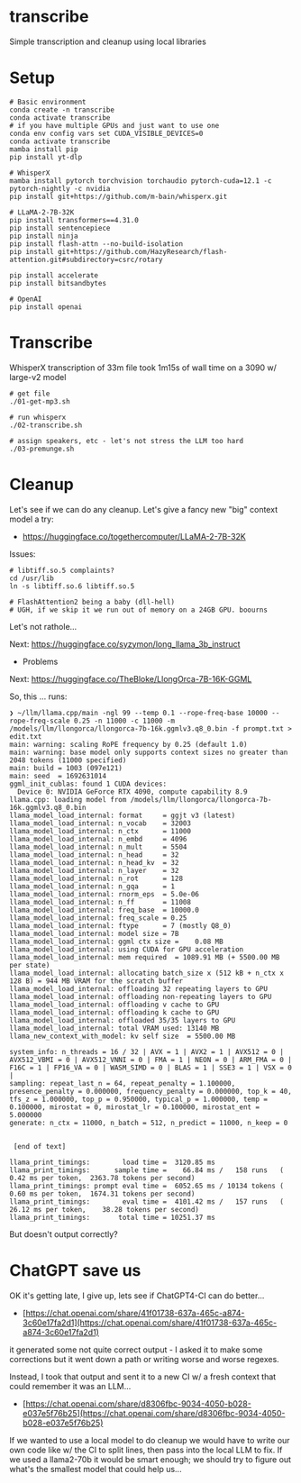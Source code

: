 # transcribe
Simple transcription and cleanup using local libraries

# Setup
```
# Basic environment
conda create -n transcribe
conda activate transcribe
# if you have multiple GPUs and just want to use one
conda env config vars set CUDA_VISIBLE_DEVICES=0
conda activate transcribe
mamba install pip
pip install yt-dlp

# WhisperX
mamba install pytorch torchvision torchaudio pytorch-cuda=12.1 -c pytorch-nightly -c nvidia
pip install git+https://github.com/m-bain/whisperx.git

# LLaMA-2-7B-32K
pip install transformers==4.31.0
pip install sentencepiece
pip install ninja
pip install flash-attn --no-build-isolation
pip install git+https://github.com/HazyResearch/flash-attention.git#subdirectory=csrc/rotary

pip install accelerate
pip install bitsandbytes

# OpenAI
pip install openai
```
# Transcribe
WhisperX transcription of 33m file took 1m15s of wall time on a 3090 w/ large-v2 model

```
# get file
./01-get-mp3.sh

# run whisperx
./02-transcribe.sh

# assign speakers, etc - let's not stress the LLM too hard
./03-premunge.sh
```

# Cleanup
Let's see if we can do any cleanup. Let's give a fancy new "big" context model a try:
* https://huggingface.co/togethercomputer/LLaMA-2-7B-32K

Issues:
```
# libtiff.so.5 complaints?
cd /usr/lib
ln -s libtiff.so.6 libtiff.so.5

# FlashAttention2 being a baby (dll-hell)
# UGH, if we skip it we run out of memory on a 24GB GPU. boourns
```

Let's not rathole...

Next: https://huggingface.co/syzymon/long_llama_3b_instruct
* Problems

Next: https://huggingface.co/TheBloke/LlongOrca-7B-16K-GGML

So, this ... runs:
```
❯ ~/llm/llama.cpp/main -ngl 99 --temp 0.1 --rope-freq-base 10000 --rope-freq-scale 0.25 -n 11000 -c 11000 -m /models/llm/llongorca/llongorca-7b-16k.ggmlv3.q8_0.bin -f prompt.txt > edit.txt
main: warning: scaling RoPE frequency by 0.25 (default 1.0)
main: warning: base model only supports context sizes no greater than 2048 tokens (11000 specified)
main: build = 1003 (097e121)
main: seed  = 1692631014
ggml_init_cublas: found 1 CUDA devices:
  Device 0: NVIDIA GeForce RTX 4090, compute capability 8.9
llama.cpp: loading model from /models/llm/llongorca/llongorca-7b-16k.ggmlv3.q8_0.bin
llama_model_load_internal: format     = ggjt v3 (latest)
llama_model_load_internal: n_vocab    = 32003
llama_model_load_internal: n_ctx      = 11000
llama_model_load_internal: n_embd     = 4096
llama_model_load_internal: n_mult     = 5504
llama_model_load_internal: n_head     = 32
llama_model_load_internal: n_head_kv  = 32
llama_model_load_internal: n_layer    = 32
llama_model_load_internal: n_rot      = 128
llama_model_load_internal: n_gqa      = 1
llama_model_load_internal: rnorm_eps  = 5.0e-06
llama_model_load_internal: n_ff       = 11008
llama_model_load_internal: freq_base  = 10000.0
llama_model_load_internal: freq_scale = 0.25
llama_model_load_internal: ftype      = 7 (mostly Q8_0)
llama_model_load_internal: model size = 7B
llama_model_load_internal: ggml ctx size =    0.08 MB
llama_model_load_internal: using CUDA for GPU acceleration
llama_model_load_internal: mem required  = 1089.91 MB (+ 5500.00 MB per state)
llama_model_load_internal: allocating batch_size x (512 kB + n_ctx x 128 B) = 944 MB VRAM for the scratch buffer
llama_model_load_internal: offloading 32 repeating layers to GPU
llama_model_load_internal: offloading non-repeating layers to GPU
llama_model_load_internal: offloading v cache to GPU
llama_model_load_internal: offloading k cache to GPU
llama_model_load_internal: offloaded 35/35 layers to GPU
llama_model_load_internal: total VRAM used: 13140 MB
llama_new_context_with_model: kv self size  = 5500.00 MB

system_info: n_threads = 16 / 32 | AVX = 1 | AVX2 = 1 | AVX512 = 0 | AVX512_VBMI = 0 | AVX512_VNNI = 0 | FMA = 1 | NEON = 0 | ARM_FMA = 0 | F16C = 1 | FP16_VA = 0 | WASM_SIMD = 0 | BLAS = 1 | SSE3 = 1 | VSX = 0 | 
sampling: repeat_last_n = 64, repeat_penalty = 1.100000, presence_penalty = 0.000000, frequency_penalty = 0.000000, top_k = 40, tfs_z = 1.000000, top_p = 0.950000, typical_p = 1.000000, temp = 0.100000, mirostat = 0, mirostat_lr = 0.100000, mirostat_ent = 5.000000
generate: n_ctx = 11000, n_batch = 512, n_predict = 11000, n_keep = 0


 [end of text]

llama_print_timings:        load time =  3120.85 ms
llama_print_timings:      sample time =    66.84 ms /   158 runs   (    0.42 ms per token,  2363.78 tokens per second)
llama_print_timings: prompt eval time =  6052.65 ms / 10134 tokens (    0.60 ms per token,  1674.31 tokens per second)
llama_print_timings:        eval time =  4101.42 ms /   157 runs   (   26.12 ms per token,    38.28 tokens per second)
llama_print_timings:       total time = 10251.37 ms
```

But doesn't output correctly?

# ChatGPT save us
OK it's getting late, I give up, lets see if ChatGPT4-CI can do better...
* [https://chat.openai.com/share/41f01738-637a-465c-a874-3c60e17fa2d1](https://chat.openai.com/share/41f01738-637a-465c-a874-3c60e17fa2d1)

it generated some not quite correct output - I asked it to make some corrections but it went down a path or writing worse and worse regexes.

Instead, I took that output and sent it to a new CI w/ a fresh context that could remember it was an LLM...
* [https://chat.openai.com/share/d8306fbc-9034-4050-b028-e037e5f76b25](https://chat.openai.com/share/d8306fbc-9034-4050-b028-e037e5f76b25)



If we wanted to use a local model to do cleanup we would have to write our own code like w/ the CI to split lines, then pass into the local LLM to fix. If we used a llama2-70b it would be smart enough; we should try to figure out what's the smallest model that could help us...
